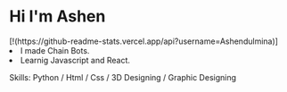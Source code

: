 <h1>Hi I'm Ashen</h1>
[!(https://github-readme-stats.vercel.app/api?username=Ashendulmina)]

<li>I made Chain Bots. </li>
<li>Learnig Javascript and React.</li>

Skills: Python / Html / Css / 3D Designing / Graphic Designing

